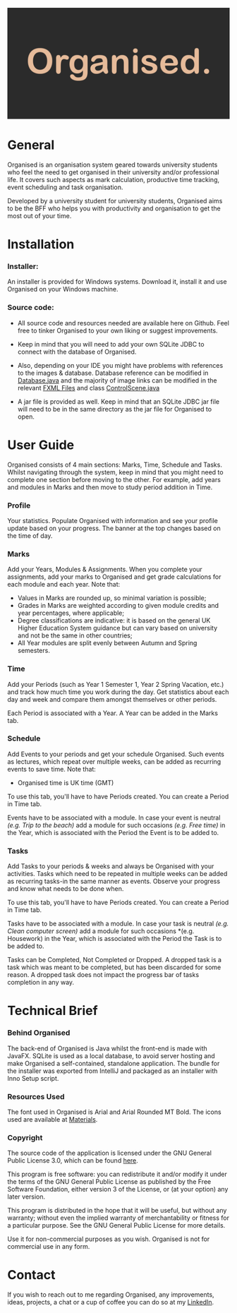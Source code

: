 ![Organised.](OrganisedBanner.png)

# General
Organised is an organisation system geared towards university students who feel the
need to get organised in their university and/or professional life.
It covers such aspects as mark calculation, productive time tracking, event scheduling
and task organisation.

Developed by a university student for university students, Organised aims to be the BFF who helps you with
productivity and organisation to get the most out of your time.

# Installation
### Installer:
An installer is provided for Windows systems. Download it, install it and use Organised on your Windows machine.

### Source code:
- All source code and resources needed are available here on Github. Feel free to tinker Organised to your own
liking or suggest improvements.

- Keep in mind that you will need to add your own SQLite JDBC to connect with the database of Organised.

- Also, depending on your IDE you might have problems with references to the images & database. Database 
  reference can be modified in [Database.java](src/database/Database.java) and the majority of image links
  can be modified in the relevant [FXML Files](src/views) and class [ControlScene.java](src/controllers/utilities/ControlScene.java)

- A jar file is provided as well. Keep in mind that an SQLite JDBC jar file will need to be in the same
  directory as the jar file for Organised to open.
  
# User Guide
Organised  consists of 4 main sections: Marks, Time, Schedule and Tasks. Whilst navigating through the
system, keep in mind that you might need to complete one section before moving to the other. For example, add
years and modules in Marks and then move to study period addition in Time.

### Profile
Your statistics. Populate Organised with information and see your profile update based on your progress.
The banner at the top changes based on the time of day.
  
### Marks
Add your Years, Modules & Assignments. When you complete your assignments, add your marks to Organised and get 
grade calculations for each module and each year. Note that:
- Values in Marks are rounded up, so minimal variation is possible;
- Grades in Marks are weighted according to given module credits and year percentages, where applicable;
- Degree classifications are indicative: it is based on the general UK Higher Education System guidance but can vary
based on university and not be the same in other countries;
- All Year modules are split evenly between Autumn and Spring semesters.
  
### Time
Add your Periods (such as Year 1 Semester 1, Year 2 Spring Vacation, etc.) and track how much time you
work during the day. Get statistics about each day and week and compare them amongst themselves or other periods.

Each Period is associated with a Year. A Year can be added in the Marks tab.

### Schedule
Add Events to your periods and get your schedule Organised. Such events as lectures, which repeat over 
multiple weeks, can be added as recurring events to save time. Note that:
- Organised time is UK time (GMT)

To use this tab, you'll have to have Periods created. You can create a Period in Time tab.

Events have to be associated with a module. In case your event is neutral *(e.g. Trip to the beach)* add a module
for such occasions *(e.g. Free time)* in the Year, which is associated with the Period the Event is to be added to.
  
### Tasks
Add Tasks to your periods & weeks and always be Organised with your activities. Tasks which need to be 
repeated in multiple weeks can be added as recurring tasks-in the same manner as events. Observe your 
progress and know what needs to be done when.

To use this tab, you'll have to have Periods created. You can create a Period in Time tab.

Tasks have to be associated with a module. In case your task is neutral *(e.g. Clean computer screen)* add a module for
such occasions *(e.g. Housework) in the Year, which is associated with the Period the Task is to be added to.

Tasks can be Completed, Not Completed or Dropped. A dropped task is a task which was meant to be completed, but has
been discarded for some reason. A dropped task does not impact the progress bar of tasks completion in any way.

# Technical Brief

### Behind Organised
The back-end of Organised is Java whilst the front-end is made with JavaFX. SQLite is used as a local database, to avoid
server hosting and make Organised a self-contained, standalone application. The bundle for the installer was exported
from IntelliJ and packaged as an installer with Inno Setup script.

### Resources Used
The font used in Organised is Arial and Arial Rounded MT Bold. The icons used are available at 
[Materials](https://material.io/resources/icons/).

### Copyright
The source code of the application is licensed under the GNU General Public License 3.0, which can be found [here](LICENSE).

This program is free software: you can redistribute it and/or modify it under the terms of the GNU General Public
License as published by the Free Software Foundation, either version 3 of the License, or (at your option) any later
version.

This program is distributed in the hope that it will be useful, but without any warranty; without even the implied
warranty of merchantability or fitness for a particular purpose.  See the GNU General Public License for more details.

Use it for non-commercial purposes as you wish. Organised is not for commercial use in any form.

# Contact
If you wish to reach out to me regarding Organised, any improvements, ideas, projects, a chat or a cup of coffee
you can do so at my [LinkedIn](https://www.linkedin.com/in/agne-knietaite/).
